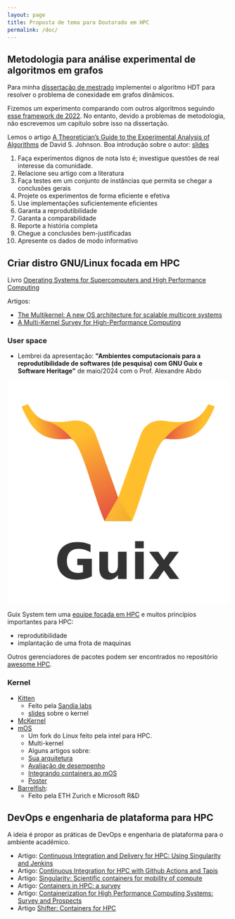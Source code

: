 ```yaml
---
layout: page
title: Proposta de tema para Doutorado em HPC
permalink: /doc/
---
```


## Metodologia para análise experimental de algoritmos em grafos

Para minha [dissertação de mestrado](https://www.teses.usp.br/teses/disponiveis/45/45134/tde-14052025-111528/en.php) implementei o algoritmo HDT para resolver o problema de conexidade em grafos dinâmicos.

Fizemos um experimento comparando com outros algoritmos seguindo [esse framework de 2022](https://www.vldb.org/pvldb/vol15/p3263-chen.pdf).
No entanto, devido a problemas de metodologia, não escrevemos um capítulo sobre isso na dissertação.

Lemos o artigo [A Theoretician’s Guide to the Experimental Analysis of Algorithms](https://web.cs.dal.ca/~eem/gradResources/A-theoreticians-guide-to-experimental-analysis-of-algorithms-2001.pdf) de David S. Johnson. Boa introdução sobre o autor: [slides](https://www.cos.ufrj.br/seminarios/2016/slides/slides_eduardo.pdf)

1. Faça experimentos dignos de nota
   Isto é; investigue questões de real interesse da comunidade.
2. Relacione seu artigo com a literatura
3. Faça testes em um conjunto de instâncias que permita se chegar a conclusões gerais
4. Projete os experimentos de forma eficiente e efetiva
5. Use implementações suficientemente eficientes
6. Garanta a reprodutibilidade
7. Garanta a comparabilidade
8. Reporte a história completa
9. Chegue a conclusões bem-justificadas
10. Apresente os dados de modo informativo


## Criar distro GNU/Linux focada em HPC

Livro [Operating Systems for Supercomputers and High Performance Computing](https://link.springer.com/book/10.1007/978-981-13-6624-6)

Artigos:
* [The Multikernel: A new OS architecture for scalable multicore systems](https://barrelfish.org/publications/barrelfish_sosp09.pdf)
* [A Multi-Kernel Survey for High-Performance Computing](https://dl.acm.org/doi/10.1145/2931088.2931092)

### User space
* Lembrei da apresentação: **"Ambientes computacionais para a reprodutibilidade de softwares (de pesquisa) com GNU Guix e Software Heritage"**
de maio/2024 com o Prof. Alexandre Abdo

![guix logo](./images/Guix-print(1).svg)

Guix System tem uma [equipe focada em HPC](https://hpc.guix.info/) e muitos princípios importantes para HPC:
* reprodutibilidade
* implantação de uma frota de maquinas

Outros gerenciadores de pacotes podem ser encontrados no repositório [awesome HPC](https://github.com/trevor-vincent/awesome-high-performance-computing).

### Kernel

* [Kitten](https://github.com/HobbesOSR/kitten)
  * Feito pela [Sandia labs](https://sandialabs.github.io/)
  * [slides](https://www.sandia.gov/app/uploads/sites/210/2022/11/pedretti_lanl11.pdf) sobre o kernel
* [McKernel](https://github.com/RIKEN-SysSoft/mckernel)
* [mOS](https://github.com/intel/mOS)
  *  Um fork do Linux feito pela intel para HPC.
  *  Multi-kernel
  *  Alguns artigos sobre:
    *  [Sua arquitetura](https://dl.acm.org/doi/10.1145/2612262.2612263)
    *  [Avaliação de desempenho](https://ieeexplore.ieee.org/document/8425166)
    *  [Integrando containers ao mOS](https://dl.acm.org/doi/10.1145/3095770.3095777)
    *  [Poster](https://www.researchgate.net/publication/338659991_Multi-OS_for_HPC_Fact_Sheet)
* [Barrelfish](https://barrelfish.org/):
  * Feito pela ETH Zurich e Microsoft R&D

## DevOps e engenharia de plataforma para HPC

A ideia é propor as práticas de DevOps e engenharia de plataforma para o ambiente acadêmico.

* Artigo: [Continuous Integration and Delivery for HPC: Using Singularity and Jenkins](https://dl.acm.org/doi/10.1145/3219104.3219147)
* Artigo: [Continuous Integration for HPC with Github Actions and Tapis](https://dl.acm.org/doi/10.1145/3491418.3535124)
* Artigo: [Singularity: Scientific containers for mobility of compute](https://journals.plos.org/plosone/article?id=10.1371/journal.pone.0177459)
* Artigo: [Containers in HPC: a survey](https://dl.acm.org/doi/10.1007/s11227-022-04848-y)
* Artigo: [Containerization for High Performance Computing Systems: Survey and Prospects](https://dl.acm.org/doi/10.1109/TSE.2022.3229221)
* Artigo [Shifter: Containers for HPC](https://cug.org/proceedings/cug2016_proceedings/includes/files/pap103s2-file1.pdf)
